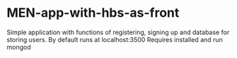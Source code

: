 # MEN-app-with-hbs-as-front
Simple application with functions of registering, signing up and database for storing users.
By default runs at localhost:3500
Requires installed and run mongod
